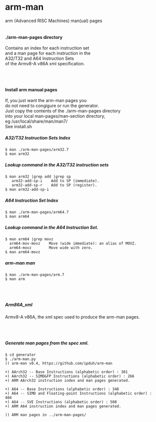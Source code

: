 # arm-man
arm (Advanced RISC Machines) man(ual) pages
<br>
<br>

#### ./arm-man-pages directory
  Contains an index for each instruction set <br>
and a man page for each instruction in the <br>
A32/T32 and A64 Instruction Sets <br>
of the Armv8-A v86A xml specification.

<br>
<br>

#### Install arm manual pages
  If, you just want the arm-man pages you <br>
do not need to congigure or run the generator. <br>
Just copy the contents of the ./arm-man-pages directory <br>
into your local man-pages/man-section directory, <br>
eg /usr/local/share/man/man7/
<br>
See install.sh
<br>



##### A32/T32 Instruction Sets Index
```
$ man ./arm-man-pages/arm32.7
$ man arm32
```

##### Lookup command in the A32/T32 instruction sets
```
$ man arm32 |grep add |grep sp
   arm32-add-sp-i    Add to SP (immediate).
   arm32-add-sp-r    Add to SP (register).
$ man arm32-add-sp-i
```

##### A64 Instruction Set Index
```
$ man ./arm-man-pages/arm64.7
$ man arm64
```

##### Lookup command in the A64 Instruction Set.
```
$ man arm64 |grep movz
  arm64-mov-movz    Move (wide immediate): an alias of MOVZ.
  arm64-movz        Move wide with zero.
$ man arm64-movz
```

##### arm-man man
```
$ man ./arm-man-pages/arm.7
$ man arm
```

<br>
<br>

##### Arm86A_xml
Armv8-A v86A, the xml spec used to produce the arm-man pages.

<br>
<br>

##### Generate man pages from the spec xml.
```
$ cd generator
$ ./arm-man.py
)) arm-man v0.4, https://github.com/ipduh/arm-man

+) AArch32 -- Base Instructions (alphabetic order) : 301
+) AArch32 -- SIMD&FP Instructions (alphabetic order) : 266
+) ARM AArch32 instruction index and man pages generated.

+) A64 -- Base Instructions (alphabetic order) : 348
+) A64 -- SIMD and Floating-point Instructions (alphabetic order) : 404
+) A64 -- SVE Instructions (alphabetic order) : 508
+) ARM A64 instruction index and man pages generated.

)) ARM man pages in ../arm-man-pages/

```

<br>
<br>

